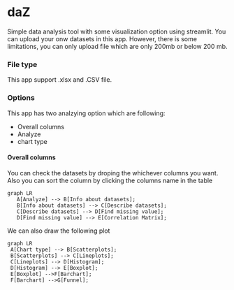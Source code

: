 # daZ
Simple data analysis tool with some visualization option using streamlit.
You can upload your onw datasets in this app. However, there is some limitations, you can only upload file which are only 200mb or below 200 mb.  
### File type
This app support .xlsx and .CSV file. 

### Options 
This app has  two analzying option which are following:
- Overall columns
 - Analyze
 - chart type
#### Overall columns
You can check the datasets by droping the whichever columns you want. Also you can sort the column by clicking the columns name in the table 

```mermaid
graph LR
   A[Analyze] --> B[Info about datasets];
   B[Info about datasets] --> C[Describe datasets];
   C[Describe datasets] --> D[Find missing value];
   D[Find missing value] --> E[Correlation Matrix];

```
We can also draw the following plot
```mermaid
graph LR
 A[Chart type] --> B[Scatterplots];
 B[Scatterplots] --> C[Lineplots];
 C[Lineplots] --> D[Histogram]; 
 D[Histogram] --> E[Boxplot];
 E[Boxplot] -->F[Barchart];
 F[Barchart] -->G[Funnel];
 
```
